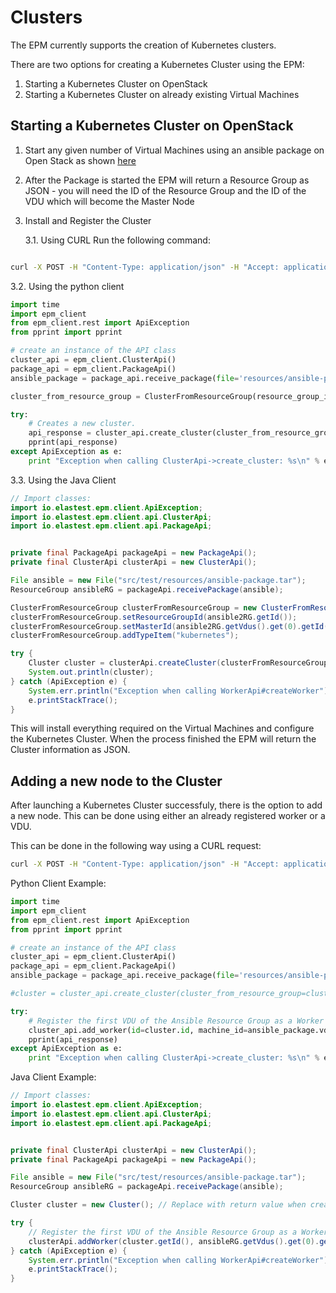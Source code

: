 # Clusters

The EPM currently supports the creation of Kubernetes clusters.

There are two options for creating a Kubernetes Cluster using the EPM:
1) Starting a Kubernetes Cluster on OpenStack 
2) Starting a Kubernetes Cluster on already existing Virtual Machines

## Starting a Kubernetes Cluster on OpenStack

1. Start any given number of Virtual Machines using an ansible package on Open Stack as shown [here](package)
2. After the Package is started the EPM will return a Resource Group as JSON - you will need the ID of the Resource Group
and the ID of the VDU which will become the Master Node
3.  Install and Register the Cluster

    3.1. Using CURL Run the following command:
```bash

curl -X POST -H "Content-Type: application/json" -H "Accept: application/json" -d '{"resourceGroupId":"<RESOURCE_GROUP_ID>", "masterId":"<VDU_ID>", "type":["kubernetes"]}' localhost:8180/v1/cluster/create
```
    
   3.2. Using the python client
   
```python
import time
import epm_client
from epm_client.rest import ApiException
from pprint import pprint

# create an instance of the API class
cluster_api = epm_client.ClusterApi()
package_api = epm_client.PackageApi()
ansible_package = package_api.receive_package(file='resources/ansible-package.tar')

cluster_from_resource_group = ClusterFromResourceGroup(resource_group_id=ansible_package.id, type=["kubernetes"], master_id=ansible_package.vdus[0].id)

try: 
    # Creates a new cluster.
    api_response = cluster_api.create_cluster(cluster_from_resource_group)
    pprint(api_response)
except ApiException as e:
    print "Exception when calling ClusterApi->create_cluster: %s\n" % e
```

   3.3. Using the Java Client
   
```java
// Import classes:
import io.elastest.epm.client.ApiException;
import io.elastest.epm.client.api.ClusterApi;
import io.elastest.epm.client.api.PackageApi;


private final PackageApi packageApi = new PackageApi();
private final ClusterApi clusterApi = new ClusterApi();

File ansible = new File("src/test/resources/ansible-package.tar");
ResourceGroup ansibleRG = packageApi.receivePackage(ansible);

ClusterFromResourceGroup clusterFromResourceGroup = new ClusterFromResourceGroup();
clusterFromResourceGroup.setResourceGroupId(ansible2RG.getId());
clusterFromResourceGroup.setMasterId(ansible2RG.getVdus().get(0).getId());
clusterFromResourceGroup.addTypeItem("kubernetes");

try {
    Cluster cluster = clusterApi.createCluster(clusterFromResourceGroup);
    System.out.println(cluster);
} catch (ApiException e) {
    System.err.println("Exception when calling WorkerApi#createWorker");
    e.printStackTrace();
}

```

This will install everything required on the Virtual Machines and configure the Kubernetes Cluster.
 When the process finished the EPM will return the Cluster information as JSON. 

## Adding a new node to the Cluster

After launching a Kubernetes Cluster successfuly, there is the option to add a new node. This can be done using either an 
already registered worker or a VDU. 

This can be done in the following way using a CURL request: 

```bash
curl -X POST -H "Content-Type: application/json" -H "Accept: application/json" -d '{"resourceGroupId":"<RESOURCE_GROUP_ID>", "masterId":"<VDU_ID>", "type":["kubernetes"]}' localhost:8180/v1/cluster/create
```

Python Client Example:

```python
import time
import epm_client
from epm_client.rest import ApiException
from pprint import pprint

# create an instance of the API class
cluster_api = epm_client.ClusterApi()
package_api = epm_client.PackageApi()
ansible_package = package_api.receive_package(file='resources/ansible-package.tar')

#cluster = cluster_api.create_cluster(cluster_from_resource_group=cluster_from_resource_group) 

try: 
    # Register the first VDU of the Ansible Resource Group as a Worker part of the Kubernetes Cluster
    cluster_api.add_worker(id=cluster.id, machine_id=ansible_package.vdus[0].id)
    pprint(api_response)
except ApiException as e:
    print "Exception when calling ClusterApi->create_cluster: %s\n" % e
```

Java Client Example:

```java
// Import classes:
import io.elastest.epm.client.ApiException;
import io.elastest.epm.client.api.ClusterApi;
import io.elastest.epm.client.api.PackageApi;


private final ClusterApi clusterApi = new ClusterApi();
private final PackageApi packageApi = new PackageApi();

File ansible = new File("src/test/resources/ansible-package.tar");
ResourceGroup ansibleRG = packageApi.receivePackage(ansible);

Cluster cluster = new Cluster(); // Replace with return value when creating a cluster

try {
    // Register the first VDU of the Ansible Resource Group as a Worker part of the Kubernetes Cluster
    clusterApi.addWorker(cluster.getId(), ansibleRG.getVdus().get(0).getId());
} catch (ApiException e) {
    System.err.println("Exception when calling WorkerApi#createWorker");
    e.printStackTrace();
}

```

[adapters]: adapters.md
[workers]: workers.md
[workers]: clusters.md
[package]: package.md
[runtime]: runtime.md